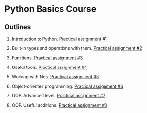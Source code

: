 # Python Basics Course

## Outlines

1. Introduction to Python.  [Practical assignment #1](python_assignment_1.py)

2. Built-in types and operations with them. [Practical assignment #2](python_assignment_2.py)

3. Functions. [Practical assignment #3](python_assignment_3.py)

4. Useful tools. [Practical assignment #4](python_assignment_4.py)

5. Working with files. [Practical assignment #5](python_assignment_5.py)

6. Object-oriented programming. [Practical assignment #6](python_assignment_6.py)

7. OOP. Advanced level. [Practical assignment #7](python_assignment_7.py)

8. OOP. Useful additions. [Practical assignment #8](python_assignment_8.py)
   
